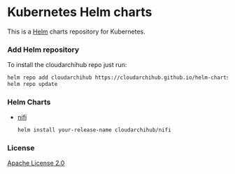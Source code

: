 # Kubernetes Helm charts

This is a [Helm](https://helm.sh) charts repository for Kubernetes.

### Add Helm repository

To install the cloudarchihub repo just run:

```bash
helm repo add cloudarchihub https://cloudarchihub.github.io/helm-charts
helm repo update
```

### Helm Charts
  
* [nifi](https://github.com/cloudarchihub/helm-nifi)

  ```bash
  helm install your-release-name cloudarchihub/nifi
  ```  


### License

[Apache License 2.0](/LICENSE)
